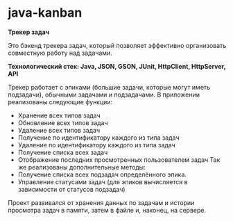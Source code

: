 # java-kanban
**Трекер задач**

Это бэкенд трекера задач, который позволяет эффективно организовать совместную работу над задачами. 

**Технологический стек: Java, JSON, GSON, JUnit, HttpClient, HttpServer, API**

Трекер работает с эпиками (большие задачи, которые могут иметь подзадачи), обычными задачами и подзадачами. В приложении реализованы следующие функции:
* Хранение всех типов задач
* Обновление всех типов задач
* Удаление всех типов задач
* Получение по идентификатору каждого из типа задач
* Удаление по идентификатору каждого из типа задач
* Получение списка всех задач
* Отображение последних просмотренных пользователем задач
Так же реализованы дополнительные методы:
* Получение списка всех подзадач определённого эпика.
* Управление статусами задач (для эпиков вычисляется в зависимости от статусов подзадач)

Проект развивался от хранения данных по задачам и истории просмотра задач в памяти, затем в файле и, наконец, на сервере.

